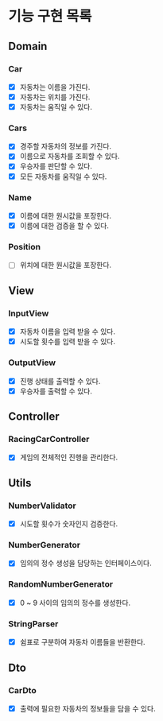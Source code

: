 # 기능 구현 목록

## Domain

### Car

- [x] 자동차는 이름을 가진다.
- [x] 자동차는 위치를 가진다.
- [x] 자동차는 움직일 수 있다.

### Cars

- [x] 경주할 자동차의 정보를 가진다.
- [x] 이름으로 자동차를 조회할 수 있다.
- [x] 우승자를 판단할 수 있다.
- [x] 모든 자동차를 움직일 수 있다.

### Name

- [x] 이름에 대한 원시값을 포장한다.
- [x] 이름에 대한 검증을 할 수 있다.

### Position

- [ ] 위치에 대한 원시값을 포장한다.

## View

### InputView

- [x] 자동차 이름을 입력 받을 수 있다.
- [x] 시도할 횟수를 입력 받을 수 있다.

### OutputView

- [x] 진행 상태를 출력할 수 있다.
- [x] 우승자를 출력할 수 있다.

## Controller

### RacingCarController

- [x] 게임의 전체적인 진행을 관리한다.

## Utils

### NumberValidator

- [x] 시도할 횟수가 숫자인지 검증한다.

### NumberGenerator

- [x] 임의의 정수 생성을 담당하는 인터페이스이다.

### RandomNumberGenerator

- [x] 0 ~ 9 사이의 임의의 정수를 생성한다.

### StringParser

- [x] 쉼표로 구분하여 자동차 이름들을 반환한다.

## Dto

### CarDto

- [x] 출력에 필요한 자동차의 정보들을 담을 수 있다.